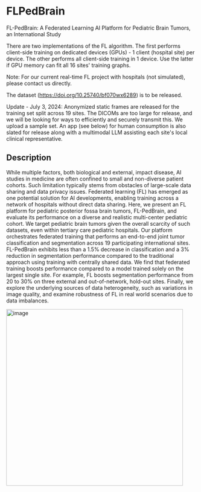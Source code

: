 # FLPedBrain

FL-PedBrain: A Federated Learning AI Platform for Pediatric Brain Tumors, an International Study

There are two implementations of the FL algorithm. The first performs client-side training on dedicated devices (GPUs) - 1 client (hospital site) per device. The other performs all client-side training in 1 device. Use the latter if GPU memory can fit all 16 sites' training graphs.   

Note: For our current real-time FL project with hospitals (not simulated), please contact us directly.

The dataset (https://doi.org/10.25740/bf070wx6289) is to be released.

Update - July 3, 2024: 
Anonymized static frames are released for the training set split across 19 sites. The DICOMs are too large for release, and we will be looking for ways to efficiently and securely transmit this. We upload a sample set.
An app (see below) for human consumption is also slated for release along with a multimodal LLM assisting each site's local clinical representative.

## Description

While multiple factors, both biological and external, impact disease, AI studies in medicine are often confined to small and non-diverse patient cohorts. Such limitation typically stems from obstacles of large-scale data sharing and data privacy issues. Federated learning (FL) has emerged as one potential solution for AI developments, enabling training across a network of hospitals without direct data sharing. Here, we present an FL platform for pediatric posterior fossa brain tumors, FL-PedBrain, and evaluate its performance on a diverse and realistic multi-center pediatric cohort. We target pediatric brain tumors given the overall scarcity of such datasets, even within tertiary care pediatric hospitals. Our platform orchestrates federated training that performs an end-to-end joint tumor classification and segmentation across 19 participating international sites. FL-PedBrain exhibits less than a 1.5% decrease in classification and a 3% reduction in segmentation performance compared to the traditional approach using training with centrally shared data. We find that federated training boosts performance compared to a model trained solely on the largest single site. For example, FL boosts segmentation performance from 20 to 30% on three external and out-of-network, hold-out sites. Finally, we explore the underlying sources of data heterogeneity, such as variations in image quality, and examine robustness of FL in real world scenarios due to data imbalances.

<img width="468" alt="image" src="https://github.com/edhlee/FLPedBrain/assets/12375462/0309e543-b9a4-4eb5-9e55-339b5fe74dc5">
